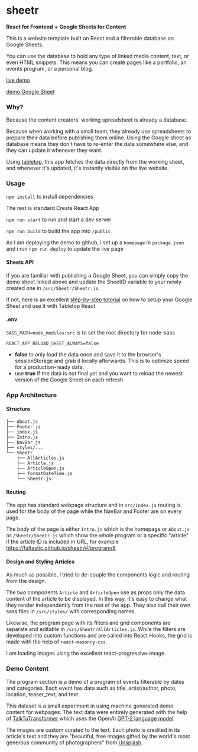 # sheetr

**React for Frontend**
**+**
**Google Sheets for Content**

This is a website template built on React and a filterable database on Google Sheets.

You can use the database to hold any type of linked media content, text, or even HTML snippets. This means you can create pages like a portfolio, an events program, or a personal blog.

[live demo](https://faltastic.github.io/sheetr/)

[demo Google Sheet](https://docs.google.com/spreadsheets/d/117qsaEFQLenUyr6RPyYMPYJtkur_7vBK_NA9hepH6xQ/)

### Why?

Because the content creators' working spreadsheet is already a database.

Because when working with a small team, they already use spreadsheets to prepare their data before publishing them online. Using the Google sheet as database means they don't have to re-enter the data somewhere else, and they can update it whenever they want.

Using [tabletop](https://www.npmjs.com/package/tabletop), this app fetches the data directly from the working sheet, and whenever it's updated, it's instantly visible on the live website.

### Usage

`npm install` to install dependencies

The rest is standard Create React App

`npm run start` to run and start a dev server

`npm run build` to build the app into `/public`

As I am deploying the demo to github, i set up a `homepage` in `package.json` and i run `npm run deploy` to update the live page

#### Sheets API

If you are familiar with publishing a Google Sheet, you can simply copy the demo sheet linked above and update the SheetID variable to your newly created one in `/src/Sheetr/Sheetr.js`.

If not, here is an excellent [step-by-step tutorial](https://medium.com/@ryan.mcnierney/using-react-google-sheets-as-your-cms-294c02561d59) on how to setup your Google Sheet and use it with Tabletop React.

#### .env

`SASS_PATH=node_modules:src` is to set the root directory for node-sass

`REACT_APP_RELOAD_SHEET_ALWAYS=false`

- **false** to only load the data once and save it to the browser's sessionStorage and grab it locally afterwards. This is to optimize speed for a production-ready data.
- use **true** if the data is not final yet and you want to reload the newest version of the Google Sheet on each refresh

### App Architecture

#### Structure

```
├── About.js
├── Footer.js
├── index.js
├── Intro.js
├── NavBar.js
├── styles/...
└── Sheetr
    ├── AllArticles.js
    ├── Article.js
    ├── ArticleOpen.js
    ├── formatDateTime.js
    └── Sheetr.js
```

#### Routing

The app has standard webpage structure and in `src/index.js` routing is used for the body of the page while the NavBar and Footer are on every page.

The body of the page is either `Intro.js` which is the homepage or `About.js` or `/Sheetr/Sheetr.js` which show the whole program or a specific "article" if the article ID is included in URL, for example https://faltastic.github.io/sheetr/#/program/8

#### Design and Styling Articles

As much as possible, I tried to de-couple the components logic and routing from the design.

The two components `Article` and `ArticleOpen` use as props only the data content of the article to be displayed. In this way, it's easy to change what they render independently from the rest of the app. They also call their own sass files in `/src/styles/` with corresponding names.

Likewise, the program page with its filters and grid components are separate and editable in `/src/Sheetr/AllArticles.js`. While the filters are developed into custom functions and are called into React Hooks, the grid is made with the help of `react-masonry-css`.

I am loading images using the excellent react-progressive-image.

### Demo Content

The program section is a demo of a program of events filterable by dates and categories. Each event has data such as title, artist/author, photo, location, teaser_text, and text.

This dataset is a small experiment in using machine generated demo content for webpages. The text data were entirely generated with the help of [TalkToTransformer](https://talktotransformer.com/) which uses the OpenAI [GPT-2 language model](https://openai.com/blog/better-language-models/).

The images are custom curated to the text. Each photo is credited in its article's text and they are "beautiful, free images gifted by the world's most generous community of photographers" from [Unsplash](https://unsplash.com/).

